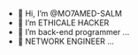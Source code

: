 - 👋 Hi, I’m @MO7AMED-SALM
- 👀 I’m ETHICALE HACKER
- 🌱 I’m back-end programmer ...
- 💞️ NETWORK ENGINEER ...

<!---
MO7AMED-SALM/MO7AMED-SALM is a ✨ special ✨ repository because its `README.md` (this file) appears on your GitHub profile.
You can click the Preview link to take a look at your changes.
--->
